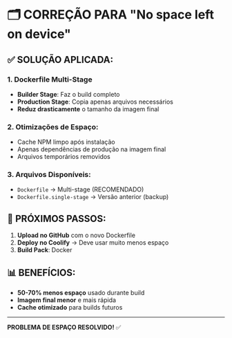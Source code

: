 # 🗂️ CORREÇÃO PARA "No space left on device"

## ✅ SOLUÇÃO APLICADA:

### 1. **Dockerfile Multi-Stage**
- **Builder Stage**: Faz o build completo
- **Production Stage**: Copia apenas arquivos necessários
- **Reduz drasticamente** o tamanho da imagem final

### 2. **Otimizações de Espaço:**
- Cache NPM limpo após instalação
- Apenas dependências de produção na imagem final
- Arquivos temporários removidos

### 3. **Arquivos Disponíveis:**
- `Dockerfile` → Multi-stage (RECOMENDADO)
- `Dockerfile.single-stage` → Versão anterior (backup)

## 🚀 PRÓXIMOS PASSOS:

1. **Upload no GitHub** com o novo Dockerfile
2. **Deploy no Coolify** → Deve usar muito menos espaço
3. **Build Pack**: Docker

## 📊 BENEFÍCIOS:
- **50-70% menos espaço** usado durante build
- **Imagem final menor** e mais rápida
- **Cache otimizado** para builds futuros

---
**PROBLEMA DE ESPAÇO RESOLVIDO!** ✅